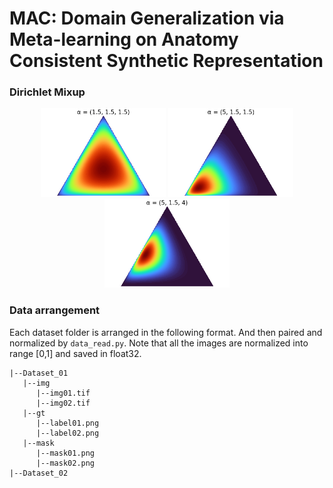 # MAC: Domain Generalization via Meta-learning on Anatomy Consistent Synthetic Representation 

### Dirichlet Mixup
<p align="center">
  <img src="/assets/Dirichlet(1.5,1.5,1.5).png" width="200" />
  <img src="/assets/Dirichlet(5,1.5,1.5).png" width="200" /> 
  <img src="/assets/Dirichlet(5,1.5,4).png" width="200" />
</p>

### Data arrangement
Each dataset folder is arranged in the following format. And then paired and normalized by ```data_read.py```. Note that all the images are normalized into range [0,1] and saved in float32. 
```
|--Dataset_01
   |--img
      |--img01.tif
      |--img02.tif
   |--gt
      |--label01.png
      |--label02.png
   |--mask
      |--mask01.png
      |--mask02.png
|--Dataset_02      
```
